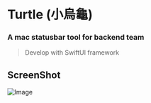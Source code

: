 # Turtle (小烏龜)

### A mac statusbar tool for backend team

> Develop with SwiftUI framework

## ScreenShot
![Image](./screenshot.gif)